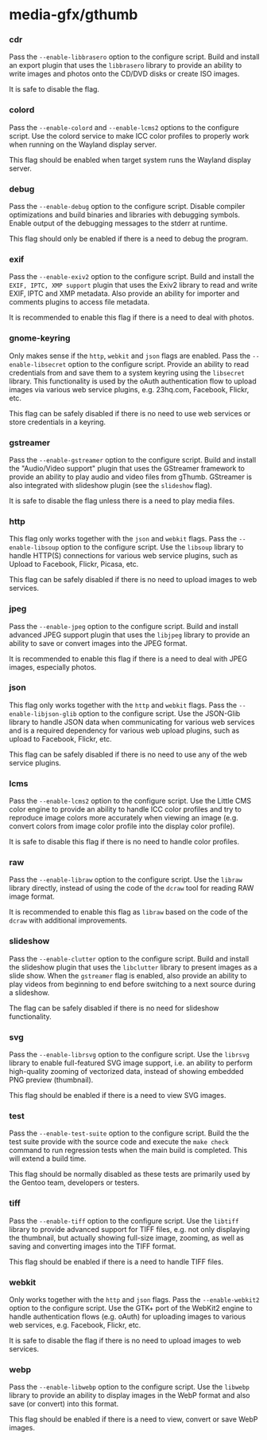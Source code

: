 # media-gfx/gthumb

### cdr
Pass the `--enable-libbrasero` option to the configure script. Build and install an export plugin that uses the `libbrasero` library to provide an ability to write images and photos onto the CD/DVD disks or create ISO images.

It is safe to disable the flag.

### colord
Pass the `--enable-colord` and `--enable-lcms2` options to the configure script. Use the colord service to make ICC color profiles to properly work when running on the Wayland display server.

This flag should be enabled when target system runs the Wayland display server.

### debug
Pass the `--enable-debug` option to the configure script. Disable compiler optimizations and build binaries and libraries with debugging symbols. Enable output of the debugging messages to the stderr at runtime.

This flag should only be enabled if there is a need to debug the program.

### exif
Pass the `--enable-exiv2` option to the configure script. Build and install the `EXIF, IPTC, XMP support` plugin that uses the Exiv2 library to read and write EXIF, IPTC and XMP metadata. Also provide an ability for importer and comments plugins to access file metadata.

It is recommended to enable this flag if there is a need to deal with photos.

### gnome-keyring
Only makes sense if the `http`, `webkit` and `json` flags are enabled. Pass the `--enable-libsecret` option to the configure script. Provide an ability to read credentials from and save them to a system keyring using the `libsecret` library. This functionality is used by the oAuth authentication flow to upload images via various web service plugins, e.g. 23hq.com, Facebook, Flickr, etc.

This flag can be safely disabled if there is no need to use web services or store credentials in a keyring.

### gstreamer
Pass the `--enable-gstreamer` option to the configure script. Build and install the "Audio/Video support" plugin that uses the GStreamer framework to provide an ability to play audio and video files from gThumb. GStreamer is also integrated with slideshow plugin (see the `slideshow` flag).

It is safe to disable the flag unless there is a need to play media files.

### http
This flag only works together with the `json` and `webkit` flags. Pass the `--enable-libsoup` option to the configure script. Use the `libsoup` library to handle HTTP(S) connections for various web service plugins, such as Upload to Facebook, Flickr, Picasa, etc.

This flag can be safely disabled if there is no need to upload images to web services.

### jpeg
Pass the `--enable-jpeg` option to the configure script. Build and install advanced JPEG support plugin that uses the `libjpeg` library to provide an ability to save or convert images into the JPEG format.

It is recommended to enable this flag if there is a need to deal with JPEG images, especially photos.

### json
This flag only works together with the `http` and `webkit` flags. Pass the `--enable-libjson-glib` option to the configure script. Use the JSON-Glib library to handle JSON data when communicating for various web services and is a required dependency for various web upload plugins, such as upload to Facebook, Flickr, etc.

This flag can be safely disabled if there is no need to use any of the web service plugins.

### lcms
Pass the `--enable-lcms2` option to the configure script. Use the Little CMS color engine to provide an ability to handle ICC color profiles and try to reproduce image colors more accurately when viewing an image (e.g. convert colors from image color profile into the display color profile).

It is safe to disable this flag if there is no need to handle color profiles.

### raw
Pass the `--enable-libraw` option to the configure script. Use the `libraw` library directly, instead of using the code of the `dcraw` tool for reading RAW image format.

It is recommended to enable this flag as `libraw` based on the code of the `dcraw` with additional improvements.

### slideshow
Pass the `--enable-clutter` option to the configure script. Build and install the slideshow plugin that uses the `libclutter` library to present images as a slide show. When the `gstreamer` flag is enabled, also provide an ability to play videos from beginning to end before switching to a next source during a slideshow.

The flag can be safely disabled if there is no need for slideshow functionality.

### svg
Pass the `--enable-librsvg` option to the configure script. Use the `librsvg` library to enable full-featured SVG image support, i.e. an ability to perform high-quality zooming of vectorized data, instead of showing embedded PNG preview (thumbnail).

This flag should be enabled if there is a need to view SVG images.

### test
Pass the `--enable-test-suite` option to the configure script. Build the the test suite provide with the source code and execute the `make check` command to run regression tests when the main build is completed. This will extend a build time.

This flag should be normally disabled as these tests are primarily used by the Gentoo team, developers or testers.

### tiff
Pass the `--enable-tiff` option to the configure script. Use the `libtiff` library to provide advanced support for TIFF files, e.g. not only displaying the thumbnail, but actually showing full-size image, zooming, as well as saving and converting images into the TIFF format.

This flag should be enabled if there is a need to handle TIFF files.

### webkit
Only works together with the `http` and `json` flags. Pass the `--enable-webkit2` option to the configure script. Use the GTK+ port of the WebKit2 engine to handle authentication flows (e.g. oAuth) for uploading images to various web services, e.g. Facebook, Flickr, etc.

It is safe to disable the flag if there is no need to upload images to web services.

### webp
Pass the `--enable-libwebp` option to the configure script. Use the `libwebp` library to provide an ability to display images in the WebP format and also save (or convert) into this format.

This flag should be enabled if there is a need to view, convert or save WebP images.
